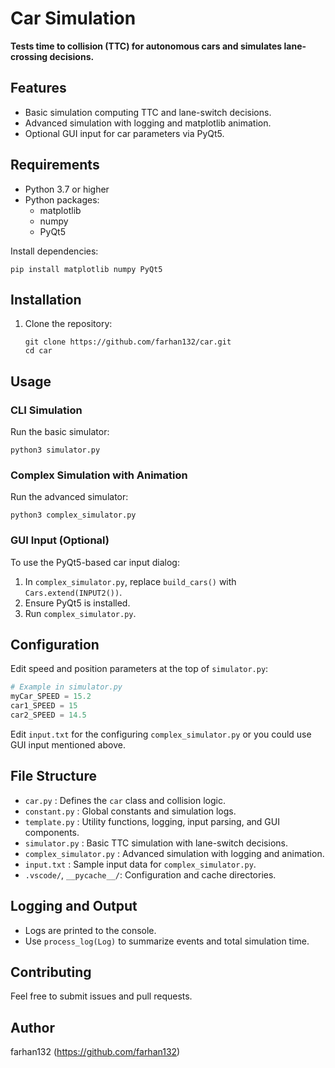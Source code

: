 # Car Simulation

**Tests time to collision (TTC) for autonomous cars and simulates lane-crossing decisions.**

## Features
- Basic simulation computing TTC and lane-switch decisions.
- Advanced simulation with logging and matplotlib animation.
- Optional GUI input for car parameters via PyQt5.

## Requirements
- Python 3.7 or higher
- Python packages:
  - matplotlib
  - numpy
  - PyQt5

Install dependencies:
```
pip install matplotlib numpy PyQt5
```

## Installation
1. Clone the repository:
   ```
   git clone https://github.com/farhan132/car.git
   cd car
   ```

## Usage

### CLI Simulation
Run the basic simulator:
```
python3 simulator.py
```

### Complex Simulation with Animation
Run the advanced simulator:
```
python3 complex_simulator.py
```

### GUI Input (Optional)
To use the PyQt5-based car input dialog:
1. In `complex_simulator.py`, replace `build_cars()` with `Cars.extend(INPUT2())`.
2. Ensure PyQt5 is installed.
3. Run `complex_simulator.py`.

## Configuration
Edit speed and position parameters at the top of `simulator.py`:
```python
# Example in simulator.py
myCar_SPEED = 15.2
car1_SPEED = 15
car2_SPEED = 14.5
```

Edit `input.txt` for the configuring `complex_simulator.py` or you could use GUI input mentioned above.


## File Structure
- `car.py`               : Defines the `car` class and collision logic.
- `constant.py`          : Global constants and simulation logs.
- `template.py`          : Utility functions, logging, input parsing, and GUI components.
- `simulator.py`         : Basic TTC simulation with lane-switch decisions.
- `complex_simulator.py` : Advanced simulation with logging and animation.
- `input.txt`            : Sample input data for `complex_simulator.py`.
- `.vscode/`, `__pycache__/`: Configuration and cache directories.

## Logging and Output
- Logs are printed to the console.
- Use `process_log(Log)` to summarize events and total simulation time.

## Contributing
Feel free to submit issues and pull requests.

## Author
farhan132 (https://github.com/farhan132)
